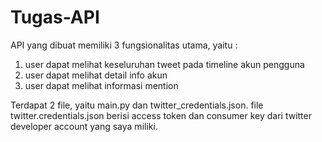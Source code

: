 # Tugas-API

API yang dibuat memiliki 3 fungsionalitas utama, yaitu : 
  1. user dapat melihat keseluruhan tweet pada timeline akun pengguna
  2. user dapat melihat detail info akun 
  3. user dapat melihat informasi mention
  
Terdapat 2 file, yaitu main.py dan twitter_credentials.json. file twitter.credentials.json berisi access token dan consumer key 
dari twitter developer account yang saya miliki.
